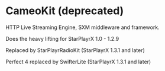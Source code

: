 # CameoKit (deprecated)
HTTP Live Streaming Engine, SXM middleware and framework.

Does the heavy lifting for StarPlayrX 1.0 - 1.2.9

Replaced by StarPlayrRadioKit (StarPlayrX 1.3.1 and later)

Perfect 4 replaced by SwifterLite (StarPlayrX 1.3.1 and later)
